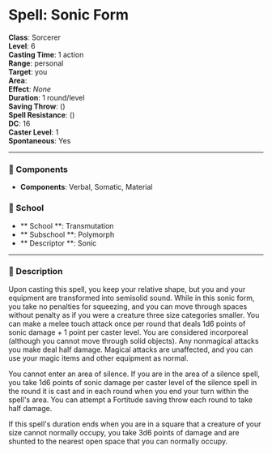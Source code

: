 
# Spell: Sonic Form
**Class**: Sorcerer  
**Level**: 6  
**Casting Time**: 1 action  
**Range**: personal  
**Target**: you  
**Area**:   
**Effect**: _None_  
**Duration**: 1 round/level  
**Saving Throw**:  ()  
**Spell Resistance**:  ()  
**DC**: 16  
**Caster Level**: 1  
**Spontaneous**: Yes

---

### 🔮 Components
- **Components**: Verbal, Somatic, Material

### 🏫 School
- ** School **: Transmutation
- ** Subschool **: Polymorph
- ** Descriptor **: Sonic
---

### 📜 Description
Upon casting this spell, you keep your relative shape, but you and your equipment are transformed into semisolid sound. While in this sonic form, you take no penalties for squeezing, and you can move through spaces without penalty as if you were a creature three size categories smaller. You can make a melee touch attack once per round that deals 1d6 points of sonic damage + 1 point per caster level. You are considered incorporeal (although you cannot move through solid objects). Any nonmagical attacks you make deal half damage. Magical attacks are unaffected, and you can use your magic items and other equipment as normal.

You cannot enter an area of silence. If you are in the area of a silence spell, you take 1d6 points of sonic damage per caster level of the silence spell in the round it is cast and in each round when you end your turn within the spell's area. You can attempt a Fortitude saving throw each round to take half damage.

If this spell's duration ends when you are in a square that a creature of your size cannot normally occupy, you take 3d6 points of damage and are shunted to the nearest open space that you can normally occupy.
